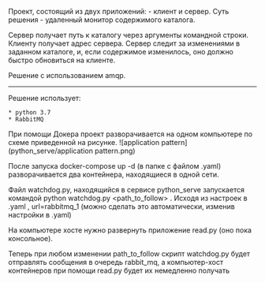 Проект, состоящий из двух приложений: - клиент и сервер. Суть решения - удаленный монитор содержимого каталога.

Сервер получает путь к каталогу через аргументы командной строки. 
Клиенту получает адрес сервера.
Сервер следит за изменениями в заданном каталоге, и, если содержимое изменилось, оно должно быстро обновиться на клиенте.

Решение с использованием amqp.

-------------------------------------------------------------------------------------------------------------------------

Решение использует:

    * python 3.7
    * RabbitMQ


При помощи Докера проект разворачивается на одном компьютере по схеме приведенной на рисунке.
![application pattern](python_serve/application pattern.png)

После запуска docker-compose up -d (в папке с файлом .yaml)
разворачивается два контейнера, находящиеся в одной сети. 

Файл watchdog.py, находящийся в сервисе python_serve запускается командой 
python watchdog.py <path_to_follow> <url>. Исходя из настроек в .yaml , url=rabbitmq_1
(можно сделать это автоматически, изменив настройки в .yaml)

На компьютере хосте нужно развернуть приложение read.py (оно пока консольное).

Теперь при любом изменении path_to_follow скрипт watchdog.py будет отправлять сообщения в очередь rabbit_mq, 
а компьютер-хост контейнеров при помощи read.py будет их немедленно получать
